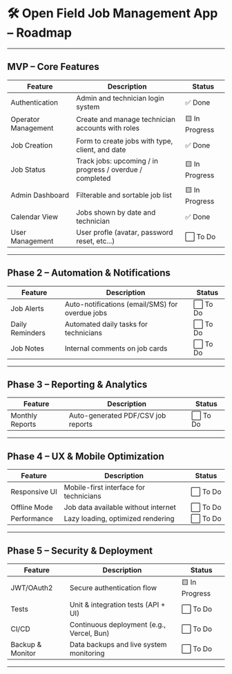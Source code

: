 # 🛠️ Open Field Job Management App – Roadmap

---

## MVP – Core Features

| Feature             | Description                                              | Status         |
| ------------------- | -------------------------------------------------------- | -------------- |
| Authentication      | Admin and technician login system                        | ✅ Done        |
| Operator Management | Create and manage technician accounts with roles         | 🟨 In Progress |
| Job Creation        | Form to create jobs with type, client, and date          | ✅ Done        |
| Job Status          | Track jobs: upcoming / in progress / overdue / completed | 🟨 In Progress |
| Admin Dashboard     | Filterable and sortable job list                         | 🟨 In Progress |
| Calendar View       | Jobs shown by date and technician                        | ✅ Done        |
| User Management     | User profle (avatar, password reset, etc...)             | ⬜ To Do       |

---

## Phase 2 – Automation & Notifications

| Feature         | Description                                     | Status   |
| --------------- | ----------------------------------------------- | -------- |
| Job Alerts      | Auto-notifications (email/SMS) for overdue jobs | ⬜ To Do |
| Daily Reminders | Automated daily tasks for technicians           | ⬜ To Do |
| Job Notes       | Internal comments on job cards                  | ⬜ To Do |

---

## Phase 3 – Reporting & Analytics

| Feature         | Description                        | Status   |
| --------------- | ---------------------------------- | -------- |
| Monthly Reports | Auto-generated PDF/CSV job reports | ⬜ To Do |

---

## Phase 4 – UX & Mobile Optimization

| Feature       | Description                            | Status   |
| ------------- | -------------------------------------- | -------- |
| Responsive UI | Mobile-first interface for technicians | ⬜ To Do |
| Offline Mode  | Job data available without internet    | ⬜ To Do |
| Performance   | Lazy loading, optimized rendering      | ⬜ To Do |

---

## Phase 5 – Security & Deployment

| Feature          | Description                               | Status         |
| ---------------- | ----------------------------------------- | -------------- |
| JWT/OAuth2       | Secure authentication flow                | 🟨 In Progress |
| Tests            | Unit & integration tests (API + UI)       | ⬜ To Do       |
| CI/CD            | Continuous deployment (e.g., Vercel, Bun) | ⬜ To Do       |
| Backup & Monitor | Data backups and live system monitoring   | ⬜ To Do       |

---
